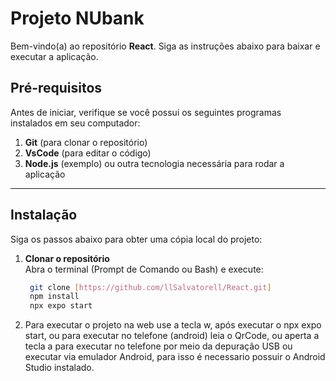 # Projeto NUbank

Bem-vindo(a) ao repositório **React**. Siga as instruções abaixo para baixar e executar a aplicação.


## Pré-requisitos

Antes de iniciar, verifique se você possui os seguintes programas instalados em seu computador:

1. **Git** (para clonar o repositório)
2.  **VsCode** (para editar o código)
3. **Node.js** (exemplo) ou outra tecnologia necessária para rodar a aplicação

---

## Instalação

Siga os passos abaixo para obter uma cópia local do projeto:

1. **Clonar o repositório**  
   Abra o terminal (Prompt de Comando ou Bash) e execute:
   ```bash
    git clone [https://github.com/llSalvatorell/React.git]
    npm install
    npx expo start
    ```

2. Para executar o projeto na web use a tecla w, após executar o npx expo start, ou para executar no telefone (android) leia o QrCode, ou aperta a tecla a para executar no telefone por meio da depuração USB ou executar via emulador Android, para isso é necessario possuir o Android Studio instalado.


